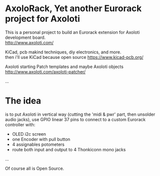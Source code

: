 # AxoloRack, Yet another Eurorack project for Axoloti

  This is a personal project to build an Eurorack extension for Axoloti development board.  
http://www.axoloti.com/

  KiCad, pcb makind techniques, diy electronics, and more.  
then i'll use KiCad because open source
https://www.kicad-pcb.org/

  Axoloti starting Patch templates and maybe Axoloti objects  
http://www.axoloti.com/axoloti-patcher/

...

# The idea
is to put Axoloti in vertical way (cutting the 'midi & pwr' part, then unsolder audio jacks), use GPIO linear 37 pins to connect to a custom Eurorack controller with:
- OLED i2c screen
- one Encoder with pull button
- 4 assignables potometers
- route both input and output to 4 Thonkiconn mono jacks

...

Of course all is Open Source.
